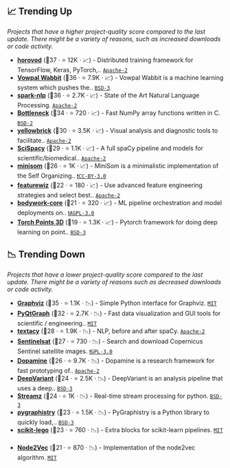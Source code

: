 ## 📈 Trending Up

_Projects that have a higher project-quality score compared to the last update. There might be a variety of reasons, such as increased downloads or code activity._

- <b><a href="https://github.com/horovod/horovod">horovod</a></b> (🥇37 ·  ⭐ 12K · 📈) - Distributed training framework for TensorFlow, Keras, PyTorch,.. <code><a href="http://bit.ly/3nYMfla">Apache-2</a></code>
- <b><a href="https://github.com/VowpalWabbit/vowpal_wabbit">Vowpal Wabbit</a></b> (🥈36 ·  ⭐ 7.9K · 📈) - Vowpal Wabbit is a machine learning system which pushes the.. <code><a href="http://bit.ly/3aKzpTv">BSD-3</a></code>
- <b><a href="https://github.com/JohnSnowLabs/spark-nlp">spark-nlp</a></b> (🥇36 ·  ⭐ 2.7K · 📈) - State of the Art Natural Language Processing. <code><a href="http://bit.ly/3nYMfla">Apache-2</a></code> <code><img src="https://git.io/JLy1N" style="display:inline;" width="13" height="13"></code>
- <b><a href="https://github.com/pydata/bottleneck">Bottleneck</a></b> (🥈34 ·  ⭐ 720 · 📈) - Fast NumPy array functions written in C. <code><a href="http://bit.ly/3rqEWVr">BSD-2</a></code>
- <b><a href="https://github.com/DistrictDataLabs/yellowbrick">yellowbrick</a></b> (🥈30 ·  ⭐ 3.5K · 📈) - Visual analysis and diagnostic tools to facilitate.. <code><a href="http://bit.ly/3nYMfla">Apache-2</a></code> <code><img src="https://git.io/JLy1F" style="display:inline;" width="13" height="13"></code>
- <b><a href="https://github.com/allenai/scispacy">SciSpacy</a></b> (🥈29 ·  ⭐ 1.1K · 📈) - A full spaCy pipeline and models for scientific/biomedical.. <code><a href="http://bit.ly/3nYMfla">Apache-2</a></code>
- <b><a href="https://github.com/JustGlowing/minisom">minisom</a></b> (🥉26 ·  ⭐ 1K · 📈) - MiniSom is a minimalistic implementation of the Self Organizing.. <code><a href="https://tldrlegal.com/search?q=CC-BY-3.0">❗️CC-BY-3.0</a></code>
- <b><a href="https://github.com/AutoViML/featurewiz">featurewiz</a></b> (🥉22 ·  ⭐ 180 · 📈) - Use advanced feature engineering strategies and select best.. <code><a href="http://bit.ly/3nYMfla">Apache-2</a></code>
- <b><a href="https://github.com/bodywork-ml/bodywork-core">bodywork-core</a></b> (🥉21 ·  ⭐ 320 · 📈) - ML pipeline orchestration and model deployments on.. <code><a href="http://bit.ly/3pwmjO5">❗️AGPL-3.0</a></code>
- <b><a href="https://github.com/nicolas-chaulet/torch-points3d">Torch Points 3D</a></b> (🥉19 ·  ⭐ 1.3K · 📈) - Pytorch framework for doing deep learning on point.. <code><a href="http://bit.ly/3aKzpTv">BSD-3</a></code> <code><img src="https://git.io/JLy1Q" style="display:inline;" width="13" height="13"></code>

## 📉 Trending Down

_Projects that have a lower project-quality score compared to the last update. There might be a variety of reasons such as decreased downloads or code activity._

- <b><a href="https://github.com/xflr6/graphviz">Graphviz</a></b> (🥈35 ·  ⭐ 1.1K · 📉) - Simple Python interface for Graphviz. <code><a href="http://bit.ly/34MBwT8">MIT</a></code>
- <b><a href="https://github.com/pyqtgraph/pyqtgraph">PyQtGraph</a></b> (🥈32 ·  ⭐ 2.7K · 📉) - Fast data visualization and GUI tools for scientific / engineering.. <code><a href="http://bit.ly/34MBwT8">MIT</a></code>
- <b><a href="https://github.com/chartbeat-labs/textacy">textacy</a></b> (🥈28 ·  ⭐ 1.9K · 📉) - NLP, before and after spaCy. <code><a href="http://bit.ly/3nYMfla">Apache-2</a></code>
- <b><a href="https://github.com/sentinelsat/sentinelsat">Sentinelsat</a></b> (🥉27 ·  ⭐ 730 · 📉) - Search and download Copernicus Sentinel satellite images. <code><a href="http://bit.ly/2M0xdwT">❗️GPL-3.0</a></code>
- <b><a href="https://github.com/google/dopamine">Dopamine</a></b> (🥉26 ·  ⭐ 9.7K · 📉) - Dopamine is a research framework for fast prototyping of.. <code><a href="http://bit.ly/3nYMfla">Apache-2</a></code> <code><img src="https://git.io/JLy1A" style="display:inline;" width="13" height="13"></code>
- <b><a href="https://github.com/google/deepvariant">DeepVariant</a></b> (🥉24 ·  ⭐ 2.5K · 📉) - DeepVariant is an analysis pipeline that uses a deep.. <code><a href="http://bit.ly/3aKzpTv">BSD-3</a></code> <code><img src="https://git.io/JLy1A" style="display:inline;" width="13" height="13"></code>
- <b><a href="https://github.com/python-streamz/streamz">Streamz</a></b> (🥉24 ·  ⭐ 1K · 📉) - Real-time stream processing for python. <code><a href="http://bit.ly/3aKzpTv">BSD-3</a></code>
- <b><a href="https://github.com/graphistry/pygraphistry">pygraphistry</a></b> (🥈23 ·  ⭐ 1.5K · 📉) - PyGraphistry is a Python library to quickly load,.. <code><a href="http://bit.ly/3aKzpTv">BSD-3</a></code> <code><img src="https://git.io/JLy1E" style="display:inline;" width="13" height="13"></code>
- <b><a href="https://github.com/koaning/scikit-lego">scikit-lego</a></b> (🥉23 ·  ⭐ 760 · 📉) - Extra blocks for scikit-learn pipelines. <code><a href="http://bit.ly/34MBwT8">MIT</a></code> <code><img src="https://git.io/JLy1F" style="display:inline;" width="13" height="13"></code>
- <b><a href="https://github.com/eliorc/node2vec">Node2Vec</a></b> (🥉21 ·  ⭐ 870 · 📉) - Implementation of the node2vec algorithm. <code><a href="http://bit.ly/34MBwT8">MIT</a></code>

